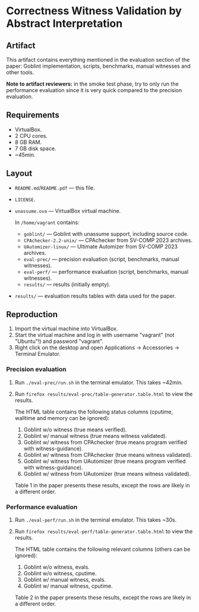 # Correctness Witness Validation by Abstract Interpretation
## Artifact

This artifact contains everything mentioned in the evaluation section of the paper: Goblint implementation, scripts, benchmarks, manual witnesses and other tools.

**Note to artifact reviewers:** in the smoke test phase, try to only run the performance evaluation since it is very quick compared to the precision evaluation.

## Requirements
* VirtualBox.
* 2 CPU cores.
* 8 GB RAM.
* 7 GB disk space.
* ~45min.

## Layout
* `README.md`/`README.pdf` — this file.
* `LICENSE`.
* `unassume.ova` — VirtualBox virtual machine.

  In `/home/vagrant` contains:
  * `goblint/` ­— Goblint with unassume support, including source code.
  * `CPAchecker-2.2-unix/` — CPAchecker from SV-COMP 2023 archives.
  * `UAutomizer-linux/` — Ultimate Automizer from SV-COMP 2023 archives.
  * `eval-prec/` — precision evaluation (script, benchmarks, manual witnesses).
  * `eval-perf/` — performance evaluation (script, benchmarks, manual witnesses).
  * `results/` — results (initially empty).

* `results/` — evaluation results tables with data used for the paper.

## Reproduction
1. Import the virtual machine into VirtualBox.
2. Start the virtual machine and log in with username "vagrant" (not "Ubuntu"!) and password "vagrant".
3. Right click on the desktop and open Applications → Accessories → Terminal Emulator.

### Precision evaluation
1. Run `./eval-prec/run.sh` in the terminal emulator. This takes ~42min.
2. Run `firefox results/eval-prec/table-generator.table.html` to view the results.

   The HTML table contains the following status columns (cputime, walltime and memory can be ignored):
   1. Goblint w/o witness (true means verified).
   2. Goblint w/ manual witness (true means witness validated).
   3. Goblint w/ witness from CPAchecker (true means program verified with witness-guidance).
   4. Goblint w/ witness from CPAchecker (true means witness validated).
   5. Goblint w/ witness from UAutomizer (true means program verified with witness-guidance).
   6. Goblint w/ witness from UAutomizer (true means witness validated).

   Table 1 in the paper presents these results, except the rows are likely in a different order.

### Performance evaluation
1. Run `./eval-perf/run.sh` in the terminal emulator. This takes ~30s.
2. Run `firefox results/eval-perf/table-generator.table.html` to view the results.

   The HTML table contains the following relevant columns (others can be ignored):
   1. Goblint w/o witness, evals.
   2. Goblint w/o witness, cputime.
   3. Goblint w/ manual witness, evals.
   4. Goblint w/ manual witness, cputime.

   Table 2 in the paper presents these results, except the rows are likely in a different order.
